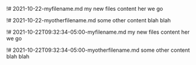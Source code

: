 !# 2021-10-22-myfilename.md
my new files content
her we go

!# 2021-10-22-myotherfilename.md
some other content
blah blah


!# 2021-10-22T09:32:34-05:00-myfilename.md
my new files content
her we go

!# 2021-10-22T09:32:34-05:00-myotherfilename.md
some other content
blah blah




